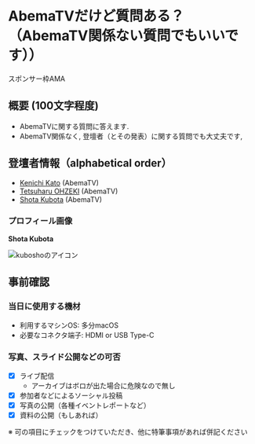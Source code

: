 # AbemaTVだけど質問ある？（AbemaTV関係ない質問でもいいです））

スポンサー枠AMA

## 概要 (100文字程度)

- AbemaTVに関する質問に答えます.
- AbemaTV関係なく, 登壇者（とその発表）に関する質問でも大丈夫です,


## 登壇者情報（alphabetical order）

- [Kenichi Kato](https://github.com/ktknest) (AbemaTV)
- [Tetsuharu OHZEKI](https://github.com/saneyuki/) (AbemaTV)
- [Shota Kubota](https://github.com/kubosho) (AbemaTV)

### プロフィール画像

**Shota Kubota**

![kuboshoのアイコン](https://i.imgur.com/7fiPa83.jpg)

## 事前確認

### 当日に使用する機材

- 利用するマシンOS: 多分macOS
- 必要なコネクタ端子: HDMI or USB Type-C

### 写真、スライド公開などの可否

- [x] ライブ配信
    - アーカイブはボロが出た場合に危険なので無し
- [x] 参加者などによるソーシャル投稿
- [x] 写真の公開（各種イベントレポートなど）
- [x] 資料の公開（もしあれば）

※ 可の項目にチェックをつけていただき、他に特筆事項があれば併記ください
